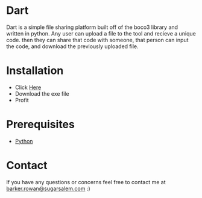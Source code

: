 # Dart
Dart is a simple file sharing platform built off of the boco3 library and written in python. Any user can upload a file to the tool and recieve a unique code. then they can share that code with someone, that person can input the code, and download the previously uploaded file.
# Installation
 - Click [Here](https://github.com/lioen-dev/Dart/releases/latest)
 - Download the exe file
 - Profit
# Prerequisites
 - [Python](https://www.python.org/)   
# Contact
If you have any questions or concerns feel free to contact me at barker.rowan@sugarsalem.com :)
